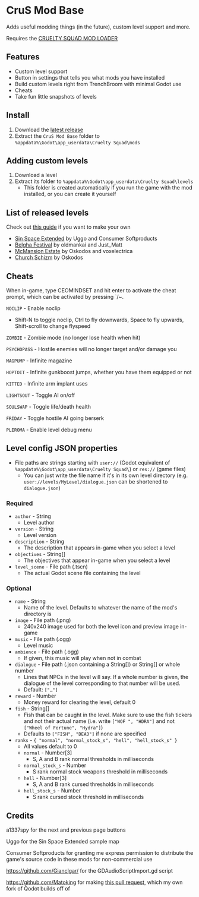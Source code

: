 # CruS Mod Base

Adds useful modding things (in the future), custom level support and more.

Requires the [CRUELTY SQUAD MOD LOADER](https://github.com/crustyrashky/crus-modloader)

## Features

- Custom level support
- Button in settings that tells you what mods you have installed
- Build custom levels right from TrenchBroom with minimal Godot use
- Cheats
- Take fun little snapshots of levels

## Install

1. Download the [latest release](https://github.com/crustyrashky/crus-modbase/releases/download/0.3.0/crus-modbase-0.3.0.zip)
2. Extract the `CruS Mod Base` folder to  `%appdata%\Godot\app_userdata\Cruelty Squad\mods`

## Adding custom levels

1. Download a level
2. Extract its folder to `%appdata%\Godot\app_userdata\Cruelty Squad\levels`
   - This folder is created automatically if you run the game with the mod installed, or you can create it yourself

## List of released levels

Check out [this guide](https://hackmd.io/@OsM6oUcXSwG3mLNvTlPMZg/SkYQwbONu) if you want to make your own

- [Sin Space Extended](https://github.com/crustyrashky/crus-modbase/files/6559547/SinSpaceExtended.zip) by Uggo and Consumer Softproducts
- [Belgha Festival](https://github.com/crustyrashky/crus-modbase/files/6595422/Belgha_Festival_V1.3.zip) by oldmankai and Just_Matt
- [McMansion Estate](https://github.com/crustyrashky/crus-modbase/files/6949799/McMansion_Estate_V1.1.zip)
 by Oskodos and voxelectrica
- [Church Schizm](https://github.com/crustyrashky/crus-modbase/files/6985599/Church_Schizm_V1.0.zip) by Oskodos

## Cheats

When in-game, type CEOMINDSET and hit enter to activate the cheat prompt, which can be activated by pressing `/~.

`NOCLIP` - Enable noclip

- Shift-N to toggle noclip, Ctrl to fly downwards, Space to fly upwards, Shift-scroll to change flyspeed

`ZOMBIE` - Zombie mode (no longer lose health when hit)

`PSYCHOPASS` - Hostile enemies will no longer target and/or damage you

`MAGPUMP` - Infinite magazine

`HOPTOIT` - Infinite gunkboost jumps, whether you have them equipped or not

`KITTED` - Infinite arm implant uses

`LIGHTSOUT` - Toggle AI on/off 

`SOULSWAP` - Toggle life/death health

`FRIDAY` - Toggle hostile AI going berserk

`PLEROMA` - Enable level debug menu

## Level config JSON properties

- File paths are strings starting with `user://` (Godot equivalent of `%appdata%\Godot\app_userdata\Cruelty Squad\`) or `res://` (game files)
  - You can just write the file name if it's in its own level directory (e.g. `user://levels/MyLevel/dialogue.json` can be shortened to `dialogue.json`)

### Required

- `author` - String
  - Level author
- `version` - String
  - Level version
- `description` - String
  - The description that appears in-game when you select a level
- `objectives` - String[]
  - The objectives that appear in-game when you select a level
- `level_scene` - File path (.tscn)
  - The actual Godot scene file containing the level

### Optional

- `name` - String
  - Name of the level. Defaults to whatever the name of the mod's directory is
- `image` - File path (.png)
  - 240x240 image used for both the level icon and preview image in-game
- `music` - File path (.ogg)
  - Level music
- `ambience` - File path (.ogg)
  - If given, this music will play when not in combat
- `dialogue` - File path (.json containing a String[]) or String[] or whole number
  - Lines that NPCs in the level will say. If a whole number is given, the dialogue of the level corresponding to that number will be used.
  - Default: `["…"]`
- `reward` - Number
  - Money reward for clearing the level, default 0
- `fish` - String[]
  - Fish that can be caught in the level. Make sure to use the fish tickers and not their actual name (i.e. write `["WOF ", "HDRA"]` and not `["Wheel of Fortune", "Hydra"]`)
  - Defaults to `["FISH", "DEAD"]` if none are specified
- `ranks` - `{ "normal", "normal_stock_s", "hell", "hell_stock_s" }`
  - All values default to 0
  - `normal` - Number[3]
    - S, A and B rank normal thresholds in milliseconds
  - `normal_stock_s` - Number
    - S rank normal stock weapons threshold in milliseconds
  - `hell` - Number[3]
    - S, A and B rank cursed thresholds in milliseconds
  - `hell_stock_s` - Number
    - S rank cursed stock threshold in milliseconds

## Credits

a1337spy for the next and previous page buttons

Uggo for the Sin Space Extended sample map

Consumer Softproducts for granting me express permission to distribute the game's source code in these mods for non-commercial use

https://github.com/Gianclgar/ for the GDAudioScriptImport.gd script

https://github.com/Matoking for making [this pull request](https://github.com/Shfty/qodot-plugin/pull/97), which my own fork of Qodot builds off of

